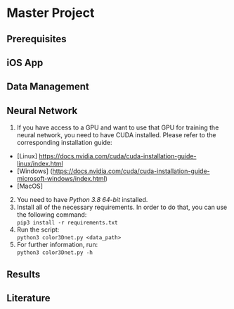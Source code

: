 # Master Project
## Prerequisites
## iOS App
## Data Management
## Neural Network
1. If you have access to a GPU and want to use that GPU for training the neural network, you need to have CUDA installed. Please refer to the corresponding installation guide:  
  - [Linux] https://docs.nvidia.com/cuda/cuda-installation-guide-linux/index.html
  - [Windows] (https://docs.nvidia.com/cuda/cuda-installation-guide-microsoft-windows/index.html)
  - [MacOS]
2. You need to have *Python 3.8 64-bit* installed.
3. Install all of the necessary requirements. In order to do that, you can use the following command:  
```pip3 install -r requirements.txt```
4. Run the script:  
```python3 color3Dnet.py <data_path>```
5. For further information, run:  
```python3 color3Dnet.py -h```
## Results
## Literature
